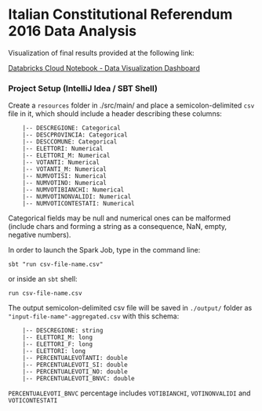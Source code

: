 # Italian Constitutional Referendum 2016 Data Analysis

Visualization of final results provided at the following link:

[Databricks Cloud Notebook - Data Visualization Dashboard](https://databricks-prod-cloudfront.cloud.databricks.com/public/4027ec902e239c93eaaa8714f173bcfc/1561876986307673/711352713268312/8038485510991767/latest.html)

### Project Setup (IntelliJ Idea / SBT Shell)
Create a `resources` folder in ./src/main/ and place a semicolon-delimited `csv` file in it, 
which should include a header describing these columns:

``` 
    |-- DESCREGIONE: Categorical
    |-- DESCPROVINCIA: Categorical
    |-- DESCCOMUNE: Categorical
    |-- ELETTORI: Numerical
    |-- ELETTORI_M: Numerical
    |-- VOTANTI: Numerical
    |-- VOTANTI_M: Numerical
    |-- NUMVOTISI: Numerical
    |-- NUMVOTINO: Numerical
    |-- NUMVOTIBIANCHI: Numerical
    |-- NUMVOTINONVALIDI: Numerical
    |-- NUMVOTICONTESTATI: Numerical
```

Categorical fields may be null and numerical ones can be malformed (include chars and forming
a string as a consequence, NaN, empty, negative numbers).

In order to launch the Spark Job, type in the command line:

```
sbt "run csv-file-name.csv"
```

or inside an `sbt` shell:

```
run csv-file-name.csv
```

The output semicolon-delimited csv file will be saved in `./output/` folder as `"input-file-name"-aggregated.csv` with this schema: 

``` 
    |-- DESCREGIONE: string
    |-- ELETTORI_M: long
    |-- ELETTORI_F: long
    |-- ELETTORI: long
    |-- PERCENTUALEVOTANTI: double
    |-- PERCENTUALEVOTI_SI: double
    |-- PERCENTUALEVOTI_NO: double
    |-- PERCENTUALEVOTI_BNVC: double
```
`PERCENTUALEVOTI_BNVC` percentage includes `VOTIBIANCHI`, `VOTINONVALIDI` and `VOTICONTESTATI`

